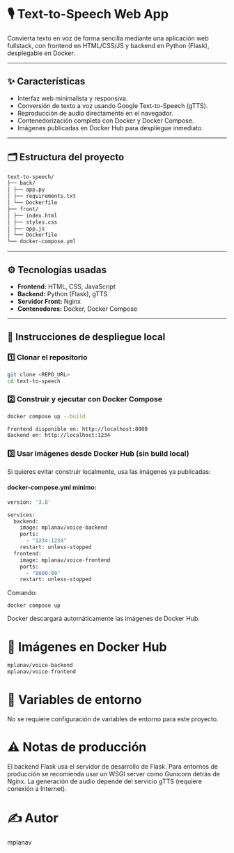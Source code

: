 # 🎙️ Text-to-Speech Web App

Convierta texto en voz de forma sencilla mediante una aplicación web fullstack, con frontend en HTML/CSS/JS y backend en Python (Flask), desplegable en Docker.

---

## ✨ Características

- Interfaz web minimalista y responsiva.
- Conversión de texto a voz usando Google Text-to-Speech (gTTS).
- Reproducción de audio directamente en el navegador.
- Contenedorización completa con Docker y Docker Compose.
- Imágenes publicadas en Docker Hub para despliegue inmediato.

---

## 🗂️ Estructura del proyecto
```bash
text-to-speech/
├── back/
│ ├── app.py
│ ├── requirements.txt
│ └── Dockerfile
├── front/
│ ├── index.html
│ ├── styles.css
│ ├── app.js
│ └── Dockerfile
└── docker-compose.yml
```
---

## ⚙️ Tecnologías usadas

- **Frontend:** HTML, CSS, JavaScript
- **Backend:** Python (Flask), gTTS
- **Servidor Front:** Nginx
- **Contenedores:** Docker, Docker Compose

---

## 🚀 Instrucciones de despliegue local

### 1️⃣ Clonar el repositorio

```bash
git clone <REPO_URL>
cd text-to-speech
```
### 2️⃣ Construir y ejecutar con Docker Compose

```bash
docker compose up --build

Frontend disponible en: http://localhost:8080
Backend en: http://localhost:1234
```
### 3️⃣ Usar imágenes desde Docker Hub (sin build local)
Si quieres evitar construir localmente, usa las imágenes ya publicadas:

#### docker-compose.yml mínimo:
```bash
version: '3.8'

services:
  backend:
    image: mplanav/voice-backend
    ports:
      - "1234:1234"
    restart: unless-stopped
  frontend:
    image: mplanav/voice-frontend
    ports:
      - "8080:80"
    restart: unless-stopped
```
Comando:
```
docker compose up
```
Docker descargará automáticamente las imágenes de Docker Hub.

# 🐳 Imágenes en Docker Hub
```bash
mplanav/voice-backend
mplanav/voice-frontend
```

# 🔧 Variables de entorno
No se requiere configuración de variables de entorno para este proyecto.

# ⚠️ Notas de producción
El backend Flask usa el servidor de desarrollo de Flask. Para entornos de producción se recomienda usar un WSGI server como Gunicorn detrás de Nginx.
La generación de audio depende del servicio gTTS (requiere conexión a Internet).


# ✍️ Autor
mplanav
